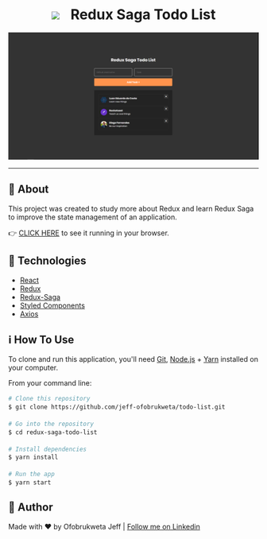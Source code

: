 <h1 style="text-align: center">
  <img src="https://raw.githubusercontent.com/redux-saga/redux-saga/master/logo/0800/Redux-Saga-Logo.png" width="75px">
  <span style="margin-left: 16px">Redux Saga Todo List</span>
</h1>


<div style="text-align: center">
    <img alt="App Screenshot" src="images/screenshot.png">
</div>

---

## :page_with_curl: About

This project was created to study more about Redux and learn Redux Saga to improve the state management of an application.

👉 [CLICK HERE](https://github.com/jeff-ofobrukweta/todo-list) to see it running in your browser.

## :rocket: Technologies

- [React](https://reactjs.org/)
- [Redux](https://redux.js.org/)
- [Redux-Saga](https://redux-saga.js.org/)
- [Styled Components](https://www.styled-components.com/)
- [Axios](https://github.com/axios/axios)

## :information_source: How To Use

To clone and run this application, you'll need [Git](https://git-scm.com), [Node.js][nodejs] + [Yarn][yarn] installed on your computer.

From your command line:

```bash
# Clone this repository
$ git clone https://github.com/jeff-ofobrukweta/todo-list.git

# Go into the repository
$ cd redux-saga-todo-list

# Install dependencies
$ yarn install

# Run the app
$ yarn start
```

## :man: Author

Made with ♥ by Ofobrukweta Jeff | [Follow me on Linkedin](https://www.linkedin.com/in/ofobrukweta-jeff-207506136/)

[nodejs]: https://nodejs.org/
[yarn]: https://yarnpkg.com/
[vc]: https://code.visualstudio.com/
